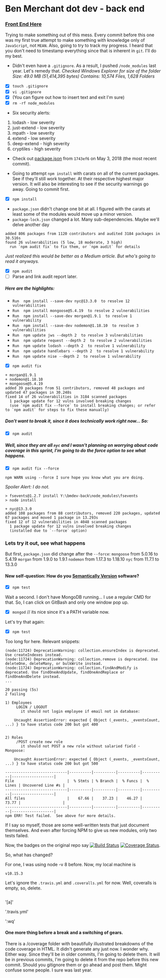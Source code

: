 # Ben Merchant dot dev - back end

### [Front End Here](https://github.com/benmerchant/benmerchant.dev)

Trying to make something out of this mess. Every commit before this one was my first true attempt to make something with knowledge only of `JavaScript`, not `MEAN`. Also, going to try to track my progress. I heard that you don't need to timestamp everything since that is inherent in `git`. I'll do my best.

* Didn't even have a `.gitignore`. As a result, I pushed `/node_modules` last year. Let's remedy that.
*Checked Windows Explorer for size of the folder
Size: 49.0 MB (51,414,395 bytes)
Contains: 10,574 Files, 1,628 Folders*

- [x] `touch .gitignore`
- [x] `vi .gitignore`
- [x] (You can figure out how to insert text and exit I'm sure)
- [x] `rm -rf node_modules`

* Six security alerts:
1. lodash -       low severity
1. just-extend -  low severity
1. mpath -        low severity
1. extend -       low severity
1. deep-extend -  high severity
1. cryptiles -    high severity


* Check out [package.json](https://github.com/benmerchant/benmerchant.dev-backend/blob/1743ef68cefb5a0c632d2759c422f048c66cb7d3/package.json) from `1743ef6` on May 3, 2018 (the most recent commit).

* Going to attempt `npm install` with carats on all of the current packages. See if they'll still work together. At their respective highest major version. It will also be interesting to see if the security warnings go away. Going to commit first.

- [x] `npm install`
- `package.json` didn't change one bit at all. I figured with the carats at least some of the modules would move up a minor version.
- `package-lock.json` changed a lot. Many sub-dependencies. Maybe we'll delve another day


```
added 806 packages from 1120 contributors and audited 3184 packages in 30.516s
found 26 vulnerabilities (5 low, 18 moderate, 3 high)
  run `npm audit fix` to fix them, or `npm audit` for details
```
*Just realized this would be better as a Medium article. But who's going to read it anyways.*

- [x] `npm audit`
- [ ] Parse and link audit report later.

##### Here are the highlights:
* `Run  npm install --save-dev nyc@13.3.0  to resolve 12 vulnerabilities`
* `Run  npm install mongoose@5.4.19  to resolve 2 vulnerabilities`
* `Run  npm install --save-dev morgan@1.9.1  to resolve 1 vulnerability`
* `Run  npm install --save-dev nodemon@1.18.10  to resolve 3 vulnerabilities`
* `Run  npm update jws --depth 2  to resolve 3 vulnerabilities`
* `Run  npm update request --depth 2  to resolve 2 vulnerabilities`
* `Run  npm update lodash --depth 2  to resolve 1 vulnerability`
* `Run  npm update handlebars --depth 2  to resolve 1 vulnerability`
* `Run  npm update nise --depth 2  to resolve 1 vulnerability`

- [x] `npm audit fix`

```
+ morgan@1.9.1
+ nodemon@1.18.10
+ mongoose@5.4.19
added 39 packages from 51 contributors, removed 48 packages and updated 47 packages in 30.248s
fixed 14 of 26 vulnerabilities in 3184 scanned packages
  1 package update for 12 vulns involved breaking changes
  (use `npm audit fix --force` to install breaking changes; or refer to `npm audit` for steps to fix these manually)
```

##### Don't want to break it, since it does technically work right now... So:
- [x] `npm audit`

##### Well, since they are all `nyc` and I wasn't planning on worrying about code coverage in this sprint, I'm going to do the force option to see what happens.
- [x] `npm audit fix --force`

`npm WARN using --force I sure hope you know what you are doing.`

*Spoiler Alert: I do not.*

```
> fsevents@1.2.7 install Y:\bmdev-back\node_modules\fsevents
> node install

+ nyc@13.3.0
added 108 packages from 88 contributors, removed 220 packages, updated 67 packages and moved 1 package in 13.293s
fixed 12 of 12 vulnerabilities in 4048 scanned packages
  1 package update for 12 vulns involved breaking changes
  (installed due to `--force` option)
```

### Lets try it out, see what happens
But first, `package.json` did change after the `--force`:
`mongoose`  from 5.0.16 to 5.4.19
`morgan`    from 1.9.0 to 1.9.1
`nodemon`   from 1.17.3 to 1.18.10
`nyc`       from 11.7.1 to 13.3.0

#### New self-question: How do you [Semantically Version](https://semver.org/) software?

- [x] `npm test`

Wait a second. I don't have MongoDB running...
I use a regular CMD for that. So, I can click on GitBash and only one window pop up.

- [x] `mongod` // its nice since it's a PATH variable now.

Let's try that again:

- [x] `npm test`

Too long for here. Relevant snippets:
```(node:11724) DeprecationWarning: current URL string parser is deprecated, and will be removed in a future version. To use the new parser, pass option { useNewUrlParser: true } to MongoClient.connect.
(node:11724) DeprecationWarning: collection.ensureIndex is deprecated. Use createIndexes instead.
(node:11724) DeprecationWarning: collection.remove is deprecated. Use deleteOne, deleteMany, or bulkWrite instead.
(node:11724) DeprecationWarning: collection.findAndModify is deprecated. Use findOneAndUpdate, findOneAndReplace or findOneAndDelete instead.
...

20 passing (5s)
2 failing

1) Employees
     LOGIN / LOGOUT
       it should not login employee if email not in database:

    Uncaught AssertionError: expected { Object (_events, _eventsCount, ...) } to have status code 200 but got 400


2) Roles
     /POST create new role
       it should not POST a new role without salaried field - Mongoose:

    Uncaught AssertionError: expected { Object (_events, _eventsCount, ...) } to have status code 200 but got 500

----------------------------|----------|----------|----------|----------|-------------------|
File                        |  % Stmts | % Branch |  % Funcs |  % Lines | Uncovered Line #s |
----------------------------|----------|----------|----------|----------|-------------------|
All files                   |    67.66 |    37.23 |    46.27 |    73.77 |                   |
----------------------------|----------|----------|----------|----------|-------------------|
npm ERR! Test failed.  See above for more details.

```

If I say so myself, those are some well-written tests that just document themselves. And even after forcing NPM to give us new modules, only two tests failed.

Now, the badges on the original repo say
[![Build Status](https://travis-ci.org/benmerchant/StartPOS-backend.svg?branch=master)](https://travis-ci.org/benmerchant/StartPOS-backend)
[![Coverage Status](https://coveralls.io/repos/github/benmerchant/StartPOS-backend/badge.svg?branch=master)](https://coveralls.io/github/benmerchant/StartPOS-backend?branch=master).

So, what has changed?

For one, I was using node -v 8 before. Now, my local machine is
```$ node -v
v10.15.3
```

Let's ignore the `.travis.yml` and `.coveralls.yml` for now. Well, coveralls is empty, so, delete.
```vi .gitignore
```

'[a]'

'.travis.yml'

':wq'

#### One more thing before a break and a switching of gears.
There is a /coverage folder with beautifully illustrated breakdowns of the code coverage in HTML. It didn't generate any just now. I wonder why. Either way. Since they'll be in older commits, I'm going to delete them. It will be in previous commits, I'm going to delete it from the repo before this new commit. Should you gitignore them or go ahead and post them. Might confuse some people. I sure was last year.
